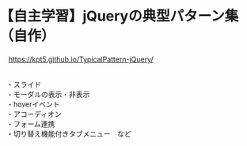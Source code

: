 # 【自主学習】jQueryの典型パターン集（自作）
　 https://kpt5.github.io/TypicalPattern-jQuery/

<br>　・スライド
<br>　・モーダルの表示・非表示
<br>　・hoverイベント
<br>　・アコーディオン
<br>　・フォーム連携
<br>　・切り替え機能付きタブメニュー　など

